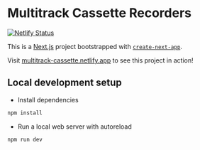# Multitrack Cassette Recorders

[![Netlify Status](https://api.netlify.com/api/v1/badges/c1c6df7e-84e7-4c45-a2a0-e427cbd4509b/deploy-status)](https://app.netlify.com/sites/multitrack-cassette/deploys)

This is a [Next.js](https://nextjs.org/) project bootstrapped with [`create-next-app`](https://github.com/vercel/next.js/tree/canary/packages/create-next-app).

Visit [multitrack-cassette.netlify.app](https://multitrack-cassette.netlify.app) to see this project in action!

## Local development setup

* Install dependencies

```bash
npm install
```

* Run a local web server with autoreload

```bash
npm run dev
```
